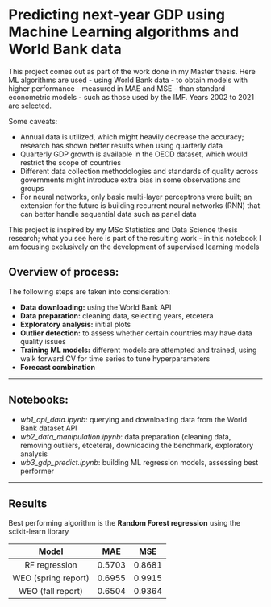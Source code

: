 # Predicting next-year GDP using Machine Learning algorithms and World Bank data

This project comes out as part of the work done in my Master thesis. Here ML algorithms are used - using World Bank data - to obtain models with higher performance - measured in MAE and MSE - than standard econometric models - such as those used by the IMF. Years 2002 to 2021 are selected.

Some caveats:
* Annual data is utilized, which might heavily decrease the accuracy; research has shown better results when using quarterly data
* Quarterly GDP growth is available in the OECD dataset, which would restrict the scope of countries
* Different data collection methodologies and standards of quality across governments might introduce extra bias in some observations and groups
* For neural networks, only basic multi-layer perceptrons were built; an extension for the future is building recurrent neural networks (RNN) that can better handle sequential data such as panel data

This project is inspired by my MSc Statistics and Data Science thesis research; what you see here is part of the resulting work - in this notebook I am focusing exclusively on the development of supervised learning models


## Overview of process:
The following steps are taken into consideration:
- **Data downloading:** using the World Bank API
- **Data preparation:** cleaning data, selecting years, etcetera
- **Exploratory analysis:** initial plots
- **Outlier detection:** to assess whether certain countries may have data quality issues
- **Training ML models:** different models are attempted and trained, using walk forward CV for time series to tune hyperparameters
- **Forecast combination**
-------------------
## Notebooks:
- *wb1_api_data.ipynb*: querying and downloading data from the World Bank dataset API
- *wb2_data_manipulation.ipynb*: data preparation (cleaning data, removing outliers, etcetera), downloading the benchmark, exploratory analysis
- *wb3_gdp_predict.ipynb*: building ML regression models, assessing best performer

----------------------

## Results
Best performing algorithm is the **Random Forest regression** using the scikit-learn library

| Model | MAE    |  MSE   |
| :---:   | :---: | :---: |
| RF regression | 0.5703   | 0.8681   |
| WEO (spring report) | 0.6955   | 0.9915   |
| WEO (fall report) | 0.6504   | 0.9364   |
